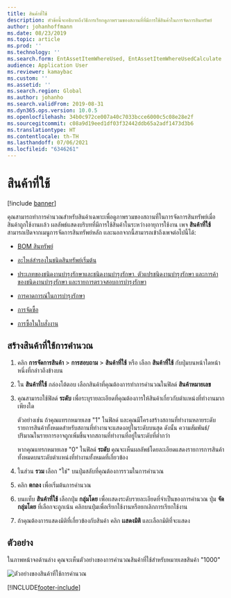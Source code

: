 ```yaml
---
title: สินค้าที่ใช้
description: หัวข้อนี้จะอธิบายถึงวิธีการเรียกดูภาพรวมของสถานที่ที่มีการใช้สินค้าในการจัดการสินทรัพย์
author: johanhoffmann
ms.date: 08/23/2019
ms.topic: article
ms.prod: ''
ms.technology: ''
ms.search.form: EntAssetItemWhereUsed, EntAssetItemWhereUsedCalculate
audience: Application User
ms.reviewer: kamaybac
ms.custom: ''
ms.assetid: ''
ms.search.region: Global
ms.author: johanho
ms.search.validFrom: 2019-08-31
ms.dyn365.ops.version: 10.0.5
ms.openlocfilehash: 34b0c972ce007a40c7033bcce6000c5c08e28e2f
ms.sourcegitcommit: c08a9d19eed1df03f32442ddb65a2adf1473d3b6
ms.translationtype: HT
ms.contentlocale: th-TH
ms.lasthandoff: 07/06/2021
ms.locfileid: "6346261"
---
```

# <a name="item-where-used"></a>สินค้าที่ใช้

[!include [banner](../../includes/banner.md)]

 

คุณสามารถทำการคำนวณสำหรับสินค้าเฉพาะเพื่อดูภาพรวมของสถานที่ในการจัดการสินทรัพย์เมื่อสินค้าถูกใช้งานเเล้ว ผลลัพธ์แสดงบริบทที่มีการใช้สินค้าในระหว่างอายุการใช้งาน เพจ **สินค้าที่ใช้** สามารถเปิดจากเมนูการจัดการสินทรัพย์หลัก เเละนอกจากนี้สามารถเข้าถึงเพจต่อไปนี้ได้:

- [BOM สินทรัพย์](../objects/object-BOM.md)

- [อะไหล่สำรองในชนิดสินทรัพย์เริ่มต้น](../setup-for-objects/object-types.md#spare-parts-on-the-asset-type-setup)

- [ประเภทของชนิดงานบำรุงรักษาและชนิดงานบำรุงรักษา, ตัวแปรชนิดงานบำรุงรักษา และการค้าของชนิดงานบำรุงรักษา และรายการตรวจสอบการบำรุงรักษา](../setup-for-work-orders/job-groups-and-job-types-variants-trades-and-checklists.md)

- [การคาดการณ์ในการบำรุงรักษา](../work-orders/maintenance-forecasts.md)

- [การจัดซื้อ](../work-orders/procurement.md)

- [การซื้อในใบสั่งงาน](../work-orders/procurement.md)

## <a name="make-an-item-where-used-calculation"></a>สร้างสินค้าที่ใช้การคำนวณ

1. คลิก **การจัดการสินค้า** > **การสอบถาม** > **สินค้าที่ใช้** หรือ เลือก **สินค้าที่ใช้** กับปุ่มบนหน้าใดหน้าหนึ่งที่กล่าวถึงข้างบน

2. ใน **สินค้าที่ใช้** กล่องโต้ตอบ เลือกสินค้าที่คุณต้องการทำการคำนวณในฟิลด์ **สินค้าหมายเลข**

3. คุณสามารถใช้ฟิลด์ **ระดับ** เพื่อระบุรายละเอียดที่คุณต้องการให้สินค้าเกี่ยวกับตำเเหน่งที่ทำงานมากเพียงใด 

    ตัวอย่างเช่น ถ้าคุณแทรกหมายเลข "1" ในฟิลด์ และคุณมีโครงสร้างสถานที่ทำงานหลายระดับรายการสินค้าทั้งหมดสำหรับสถานที่ทำงานจะแสดงอยู่ในระดับบนสุด ดังนั้น ความสัมพันธ์/ปริมาณในรายการอาจถูกเพิ่มขึ้นจากสถานที่ทำงานที่อยู่ในระดับที่ต่ำกว่า 
    
    หากคุณแทรกหมายเลข "0" ในฟิลด์ **ระดับ** คุณจะเห็นผลลัพธ์โดยละเอียดแสดงรายการการสินค้าทั้งหมดบนระดับตำเเหน่งที่ทำงานทั้งหมดที่เกี่ยวข้อง

4. ในส่วน **รวม** เลือก "ใช่" บนปุ่มสลับที่คุณต้องการรวมในการคำนวณ

5. คลิก **ตกลง** เพื่อเริ่มต้นการคำนวณ

6. บนเเท็บ **สินค้าที่ใช้** เลือกปุ่ม **กลุ่มโดย** เพื่อเเสดงระดับรายละเอียดที่จำเป็นของการคำนวณ ปุ่ม **จัดกลุ่มโดย** ที่เลือกจะถูกเน้น คลิกบนปุ่มเพื่อเรียกใช้งานหรือยกเลิกการเรียกใช้งาน

7. ถ้าคุณต้องการแสดงมิติที่เกี่ยวข้องกับสินค้า คลิก **เเสดงมิติ** และเลือกมิติที่จะแสดง

## <a name="example"></a>ตัวอย่าง

ในภาพหน้าจอด้านล่าง คุณจะเห็นตัวอย่างของการคำนวณสินค้าที่ใช้สำหรับหมายเลขสินค้า "1000"

![ตัวอย่างของสินค้าที่ใช้การคำนวณ](media/12-controlling-and-reporting.png)



[!INCLUDE[footer-include](../../../includes/footer-banner.md)]
